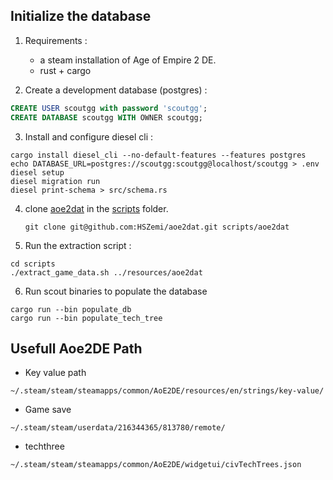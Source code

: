## Initialize the database


1. Requirements :
   - a steam installation of Age of Empire 2 DE.
   - rust + cargo
     
2. Create a development database (postgres) : 
```sql
CREATE USER scoutgg with password 'scoutgg';
CREATE DATABASE scoutgg WITH OWNER scoutgg;
```
3. Install and configure diesel cli : 
```shell
cargo install diesel_cli --no-default-features --features postgres
echo DATABASE_URL=postgres://scoutgg:scoutgg@localhost/scoutgg > .env
diesel setup
diesel migration run
diesel print-schema > src/schema.rs
```

4. clone [aoe2dat](https://github.com/HSZemi/aoe2dat) in the [scripts](scripts) folder. 
   ```shell
   git clone git@github.com:HSZemi/aoe2dat.git scripts/aoe2dat
   ```
   
5. Run the extraction script : 
```shell
cd scripts
./extract_game_data.sh ../resources/aoe2dat
```

6. Run scout binaries to populate the database 
```shell
cargo run --bin populate_db
cargo run --bin populate_tech_tree
```

## Usefull Aoe2DE Path

- Key value path
```shell
~/.steam/steam/steamapps/common/AoE2DE/resources/en/strings/key-value/
```
- Game save
```shell
~/.steam/steam/userdata/216344365/813780/remote/
```

- techthree 
```shell
~/.steam/steam/steamapps/common/AoE2DE/widgetui/civTechTrees.json
```